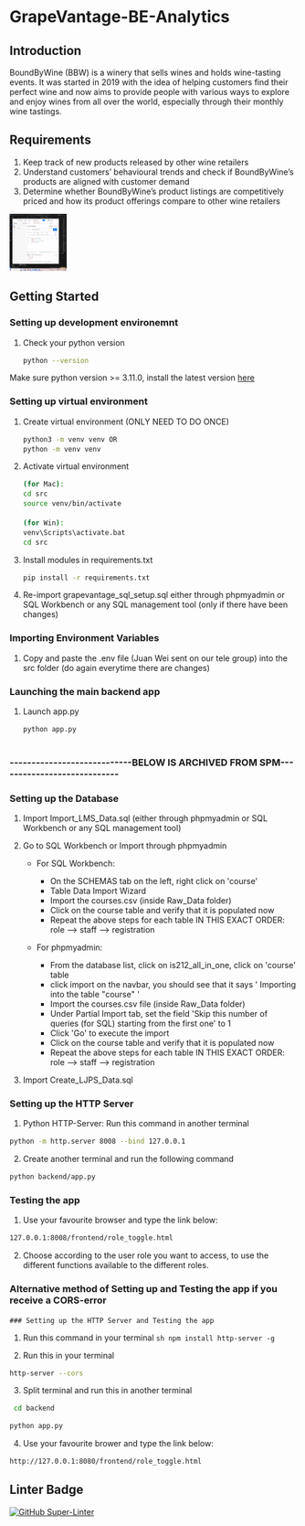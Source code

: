 # GrapeVantage-BE-Analytics

## Introduction

BoundByWine (BBW) is a winery that sells wines and holds wine-tasting events. 
It was started in 2019 with the idea of helping customers find their perfect wine and now aims to provide people with various ways to explore and enjoy wines from all over the world, especially through their monthly wine tastings.

## Requirements

1. Keep track of new products released by other wine retailers
2. Understand customers’ behavioural trends and check if BoundByWine’s products are aligned with customer demand
3. Determine whether BoundByWine’s product listings are competitively priced and how its product offerings compare to other wine retailers


<img src="Webscrape GIF.gif" width="100" height="100" />

## Getting Started


### Setting up development environemnt 
1. Check your python version    
   ```sh 
   python --version
   ``` 
   
Make sure python version >= 3.11.0, install the latest version [here](https://www.python.org/downloads/)


### Setting up virtual environment 

1. Create virtual environment (ONLY NEED TO DO ONCE)    
   ```sh
   python3 -m venv venv OR
   python -m venv venv
   
2. Activate virtual environment  
   ```sh
   (for Mac):
   cd src
   source venv/bin/activate

   (for Win):
   venv\Scripts\activate.bat
   cd src
   
3. Install modules in requirements.txt     
   ```sh
   pip install -r requirements.txt

4. Re-import grapevantage_sql_setup.sql either through phpmyadmin or SQL Workbench or any SQL management tool (only if there have been changes)

### Importing Environment Variables 

1. Copy and paste the .env file (Juan Wei sent on our tele group) into the src folder (do again everytime there are changes)

### Launching the main backend app

1. Launch app.py
   ```sh
   python app.py



### ----------------------------BELOW IS ARCHIVED FROM SPM----------------------------

### Setting up the Database
1. Import Import_LMS_Data.sql (either through phpmyadmin or SQL Workbench or any SQL management tool)

2. Go to SQL Workbench or Import through phpmyadmin

   - For SQL Workbench:
      - On the SCHEMAS tab on the left, right click on 'course'
      - Table Data Import Wizard
      - Import the courses.csv (inside Raw_Data folder)
      - Click on the course table and verify that it is populated now
      - Repeat the above steps for each table IN THIS EXACT ORDER: role --> staff --> registration

   - For phpmyadmin:
      - From the database list, click on is212_all_in_one, click on 'course' table
      - click import on the navbar, you should see that it says ' Importing into the table "course" '
      - Import the courses.csv file (inside Raw_Data folder)
      - Under Partial Import tab, set the field 'Skip this number of queries (for SQL) starting from the first one' to 1
      - Click 'Go' to execute the import
      - Click on the course table and verify that it is populated now
      - Repeat the above steps for each table IN THIS EXACT ORDER: role --> staff --> registration

4. Import Create_LJPS_Data.sql


### Setting up the HTTP Server

   1. Python HTTP-Server: Run this command in another terminal
   ```sh
   python -m http.server 8008 --bind 127.0.0.1
   ```
   2. Create another terminal and run the following command
   ```sh
   python backend/app.py
   ```

### Testing the app

   1. Use your favourite browser and type the link below: 
   ```sh
   127.0.0.1:8008/frontend/role_toggle.html
   ```
   2. Choose according to the user role you want to access, to use the different functions available to the different roles.


### Alternative method of Setting up and Testing the app if you receive a CORS-error

    ### Setting up the HTTP Server and Testing the app

   1. Run this command in your terminal
    ``` sh
    npm install http-server -g
    ```

   2. Run this in your terminal
   ```sh
   http-server --cors
   ```

   3. Split terminal and run this in another terminal
   ```sh
    cd backend
   ```
   ```sh
   python app.py
   ```

   4. Use your favourite brower and type the link below:
   ```sh
   http://127.0.0.1:8080/frontend/role_toggle.html
   ```


## Linter Badge
[![GitHub Super-Linter](https://github.com/alimsihui/All-In-One/workflows/Lint%20Code%20Base/badge.svg)](https://github.com/marketplace/actions/super-linter)


